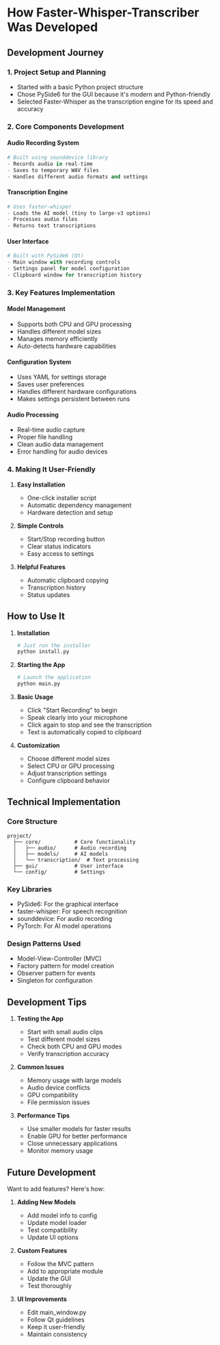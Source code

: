 # How Faster-Whisper-Transcriber Was Developed

## Development Journey

### 1. Project Setup and Planning
- Started with a basic Python project structure
- Chose PySide6 for the GUI because it's modern and Python-friendly
- Selected Faster-Whisper as the transcription engine for its speed and accuracy

### 2. Core Components Development

#### Audio Recording System
```python
# Built using sounddevice library
- Records audio in real-time
- Saves to temporary WAV files
- Handles different audio formats and settings
```

#### Transcription Engine
```python
# Uses faster-whisper
- Loads the AI model (tiny to large-v3 options)
- Processes audio files
- Returns text transcriptions
```

#### User Interface
```python
# Built with PySide6 (Qt)
- Main window with recording controls
- Settings panel for model configuration
- Clipboard window for transcription history
```

### 3. Key Features Implementation

#### Model Management
- Supports both CPU and GPU processing
- Handles different model sizes
- Manages memory efficiently
- Auto-detects hardware capabilities

#### Configuration System
- Uses YAML for settings storage
- Saves user preferences
- Handles different hardware configurations
- Makes settings persistent between runs

#### Audio Processing
- Real-time audio capture
- Proper file handling
- Clean audio data management
- Error handling for audio devices

### 4. Making It User-Friendly

1. **Easy Installation**
   - One-click installer script
   - Automatic dependency management
   - Hardware detection and setup

2. **Simple Controls**
   - Start/Stop recording button
   - Clear status indicators
   - Easy access to settings

3. **Helpful Features**
   - Automatic clipboard copying
   - Transcription history
   - Status updates

## How to Use It

1. **Installation**
   ```bash
   # Just run the installer
   python install.py
   ```

2. **Starting the App**
   ```bash
   # Launch the application
   python main.py
   ```

3. **Basic Usage**
   - Click "Start Recording" to begin
   - Speak clearly into your microphone
   - Click again to stop and see the transcription
   - Text is automatically copied to clipboard

4. **Customization**
   - Choose different model sizes
   - Select CPU or GPU processing
   - Adjust transcription settings
   - Configure clipboard behavior

## Technical Implementation

### Core Structure
```
project/
  ├── core/           # Core functionality
  │   ├── audio/      # Audio recording
  │   ├── models/     # AI models
  │   └── transcription/  # Text processing
  ├── gui/            # User interface
  └── config/         # Settings
```

### Key Libraries
- PySide6: For the graphical interface
- faster-whisper: For speech recognition
- sounddevice: For audio recording
- PyTorch: For AI model operations

### Design Patterns Used
- Model-View-Controller (MVC)
- Factory pattern for model creation
- Observer pattern for events
- Singleton for configuration

## Development Tips

1. **Testing the App**
   - Start with small audio clips
   - Test different model sizes
   - Check both CPU and GPU modes
   - Verify transcription accuracy

2. **Common Issues**
   - Memory usage with large models
   - Audio device conflicts
   - GPU compatibility
   - File permission issues

3. **Performance Tips**
   - Use smaller models for faster results
   - Enable GPU for better performance
   - Close unnecessary applications
   - Monitor memory usage

## Future Development

Want to add features? Here's how:

1. **Adding New Models**
   - Add model info to config
   - Update model loader
   - Test compatibility
   - Update UI options

2. **Custom Features**
   - Follow the MVC pattern
   - Add to appropriate module
   - Update the GUI
   - Test thoroughly

3. **UI Improvements**
   - Edit main_window.py
   - Follow Qt guidelines
   - Keep it user-friendly
   - Maintain consistency
